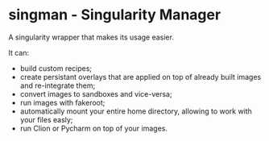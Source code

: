 # singman - Singularity Manager
A singularity wrapper that makes its usage easier.

It can:
- build custom recipes;
- create persistant overlays that are applied on top of already built images and re-integrate them;
- convert images to sandboxes and vice-versa;
- run images with fakeroot;
- automatically mount your entire home directory, allowing to work with your files easly;
- run Clion or Pycharm on top of your images.

